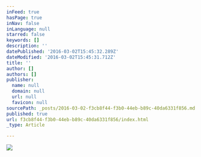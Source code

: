 ```yaml
---
inFeed: true
hasPage: true
inNav: false
inLanguage: null
starred: false
keywords: []
description: ''
datePublished: '2016-03-02T15:45:32.289Z'
dateModified: '2016-03-02T15:45:31.712Z'
title: ''
author: []
authors: []
publisher:
  name: null
  domain: null
  url: null
  favicon: null
sourcePath: _posts/2016-03-02-f3cb8f44-f3b0-44eb-b89c-40da6331f856.md
published: true
url: f3cb8f44-f3b0-44eb-b89c-40da6331f856/index.html
_type: Article

---
```

![](https://the-grid-user-content.s3-us-west-2.amazonaws.com/de441bb5-e28a-4e10-a31a-7f6d1c9182d1.png)